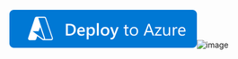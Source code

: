[![Azure Lab Builders Demo](https://raw.githubusercontent.com/Azure/azure-quickstart-templates/master/1-CONTRIBUTION-GUIDE/images/deploytoazure.svg?sanitize=true)](https://portal.azure.com/#create/Microsoft.Template/uri/https%3A%2F%2Fraw.githubusercontent.com%2Felliottfieldsjr%2FKillerHomeLab-Training%2Fmain%2FDeployments%2FDeploy-Virtual-Network%2Fazuredeployvnet.json)![image](https://user-images.githubusercontent.com/34408457/149542812-4812d238-8a70-4f07-8df7-a27b13c02486.png)
